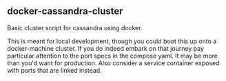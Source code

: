 docker-cassandra-cluster
------------------------

Basic cluster script for cassandra using docker.

This is meant for local development, though you could
boot this up onto a docker-machine cluster. If you do
indeed embark on that journey pay particular attention
to the port specs in the compose yaml. It may be more
than you'd want for production. Also consider a service
container exposed with ports that are linked instead.
